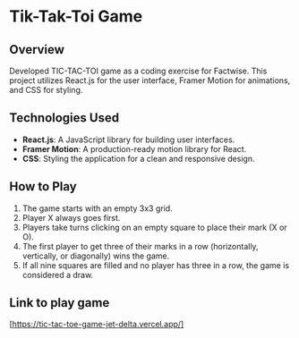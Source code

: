 # Tik-Tak-Toi Game

## Overview

Developed TIC-TAC-TOI game as a coding exercise for Factwise. This project utilizes React.js for the user interface, Framer Motion for animations, and CSS for styling.

## Technologies Used

- **React.js**: A JavaScript library for building user interfaces.
- **Framer Motion**: A production-ready motion library for React.
- **CSS**: Styling the application for a clean and responsive design.

## How to Play

1. The game starts with an empty 3x3 grid.
2. Player X always goes first.
3. Players take turns clicking on an empty square to place their mark (X or O).
4. The first player to get three of their marks in a row (horizontally, vertically, or diagonally) wins the game.
5. If all nine squares are filled and no player has three in a row, the game is considered a draw.

## Link to play game

[https://tic-tac-toe-game-jet-delta.vercel.app/]
